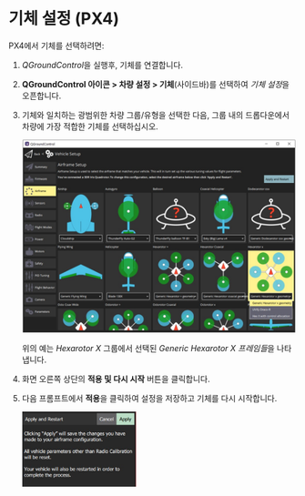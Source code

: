 # 기체 설정 (PX4)

PX4에서 기체를 선택하려면:

1. *QGroundControl*을 실행후, 기체를 연결합니다.
2. **QGroundControl 아이콘 > 차량 설정 > 기체**(사이드바)를 선택하여 *기체 설정*을 오픈합니다.
3. 기체와 일치하는 광범위한 차량 그룹/유형을 선택한 다음, 그룹 내의 드롭다운에서 차량에 가장 적합한 기체를 선택하십시오.
    
    ![기체 옵션](../../../assets/setup/airframe_px4/airframe_px4.jpg)
    
    위의 예는 *Hexarotor X* 그룹에서 선택된 *Generic Hexarotor X 프레임들*을 나타냅니다.

4. 화면 오른쪽 상단의 **적용 및 다시 시작** 버튼을 클릭합니다.

5. 다음 프롬프트에서 **적용**을 클릭하여 설정을 저장하고 기체를 다시 시작합니다.
    
    <img src="../../../assets/setup/airframe_px4/airframe_px4_apply_prompt.jpg" width="200px" title="기체 선택 명령 적용" />